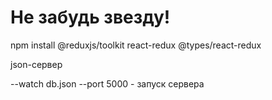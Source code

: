 # Не забудь звезду!
npm install @reduxjs/toolkit react-redux @types/react-redux

json-сервер

--watch db.json --port 5000     - запуск сервера